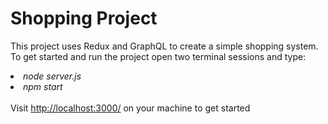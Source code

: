 # Shopping Project

This project uses Redux and GraphQL to create a simple shopping system. To get started and run the project open two terminal sessions and type:

<li> <i>node server.js</i>
<li> <i>npm start</i>
<br></br>
Visit <u>http://localhost:3000/</u> on your machine to get started
